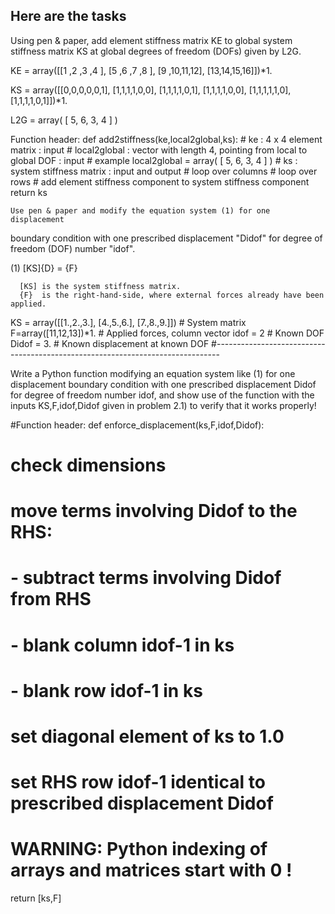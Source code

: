 
<h2>Here are the tasks </h2>
Using pen & paper, add element stiffness matrix KE to global system
stiffness matrix KS at global degrees of freedom (DOFs) given by L2G.

KE = array([[1 ,2 ,3 ,4 ],
            [5 ,6 ,7 ,8 ],
            [9 ,10,11,12],
            [13,14,15,16]])*1.

KS = array([[0,0,0,0,0,1],
            [1,1,1,1,0,0],
            [1,1,1,1,0,1],
            [1,1,1,1,0,0],
            [1,1,1,1,1,0],
            [1,1,1,1,0,1]])*1.

L2G = array( [ 5, 6, 3, 4 ] )


Function header:
def add2stiffness(ke,local2global,ks):
    # ke           : 4 x 4  element matrix : input
    # local2global : vector with length 4, pointing from local to global DOF : input
    # example local2global = array( [ 5, 6, 3, 4 ] )
    # ks           : system stiffness matrix : input and output
    # loop over columns
      # loop over rows
        # add element stiffness component to system stiffness component
    return ks
    
    Use pen & paper and modify the equation system (1) for one displacement
boundary condition with one prescribed displacement "Didof" for degree of
freedom (DOF) number "idof".

  (1)         [KS]{D} = {F}

      [KS] is the system stiffness matrix.
      {F}  is the right-hand-side, where external forces already have been applied.

KS = array([[1.,2.,3.],
            [4.,5.,6.],
            [7.,8.,9.]])   # System matrix
F=array([11,12,13])*1.     # Applied forces, column vector
idof = 2                   # Known DOF
Didof = 3.                 # Known displacement at known DOF
#-------------------------------------------------------------------------------


Write a Python function modifying an equation system like (1) for one
displacement boundary condition with one prescribed displacement Didof for 
degree of freedom number idof, and show use of the function with the inputs
KS,F,idof,Didof given in problem 2.1) to verify that it works properly!

#Function header:
def enforce_displacement(ks,F,idof,Didof):
  # check dimensions
  # move terms involving Didof to the RHS:
   # - subtract terms involving Didof from RHS
   # - blank column idof-1 in ks
   # - blank row idof-1 in ks
  # set diagonal element of ks to 1.0
  # set RHS row idof-1 identical to prescribed displacement Didof

  # WARNING: Python indexing of arrays and matrices start with 0 !

  return [ks,F]
